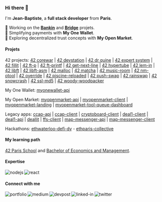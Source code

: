 ### Hi there 👋

I'm **Jean-Baptiste**, a **full stack developer** from **Paris**.

🔭 Working on the [**Bankin**](http://bankin.com/) and [**Bridge**](http://bridgeapi.io/) projets.</br>
🌱 Simplifying payments with **My One Wallet**.</br>
🌱 Exploring decentralized trust concepts with **My Open Market**.

#### Projets
42 projects: [42 corewar](https://github.com/jterrazz/42-corewar)
| [42 devstation](https://github.com/jterrazz/42-docker-devstation)
| [42 dr quine](https://github.com/jterrazz/42-dr-quine)
| [42 expert system](https://github.com/jterrazz/42-expert-system)
| [42 fillit](https://github.com/jterrazz/42-fillit)
| [42 ft-p](https://github.com/jterrazz/42-ft-p)
| [42 ft-printf](https://github.com/jterrazz/42-ft-printf)
| [42 get-next-line](https://github.com/jterrazz/42-get-next-line)
| [42 hypertube](https://github.com/jterrazz/42-hypertube)
| [42 lem-in](https://github.com/jterrazz/42-lem-in)
| [42 libft](https://github.com/jterrazz/42-libft)
| [42 libft-asm](https://github.com/jterrazz/42-libft-asm)
| [42 malloc](https://github.com/jterrazz/42-malloc)
| [42 matcha](https://github.com/jterrazz/42-matcha)
| [42 music-room](https://github.com/jterrazz/42-music-room)
| [42 nm-otool](https://github.com/jterrazz/42-nm-otool)
| [42 override](https://github.com/jterrazz/42-override)
| [42 piscine-reloaded](https://github.com/jterrazz/42-piscine-reloaded)
| [42 push-swap](https://github.com/jterrazz/42-push-swap)
| [42 rainswap](https://github.com/jterrazz/42-rainfall)
| [42 snowcrash](https://github.com/jterrazz/42-snowcrash)
| [42 ssl-md5](https://github.com/jterrazz/42-ssl-md5)
| [42 woody-woodpacker](https://github.com/jterrazz/42-woody-woodpacker)

My One Wallet: [myonewallet-api](https://github.com/jterrazz/app.myonewallet-api)

My Open Market: [myopenmarket-api](https://github.com/jterrazz/app.myopenmarket-api) | [myopenmarket-client](https://github.com/jterrazz/app.myopenmarket-client) | [myopenmarket-landing](https://github.com/jterrazz/app.myopenmarket-landing) | [myopenmarket-tool-queue-dashboard](https://github.com/jterrazz/app.myopenmarket-tool-queue-dashboard)

Legacy apps: [ccap-api](https://github.com/jterrazz/app.ccap-api) | [ccap-client](https://github.com/jterrazz/app.ccap-client) | [cryptoboard-client](https://github.com/jterrazz/app.cryptoboard-client) | [deal1-client](https://github.com/jterrazz/app.deal1-client) | [deal1-api](https://github.com/jterrazz/app.deal1-api) | [deallit](https://github.com/jterrazz/app.deallit) | [ffs-client](https://github.com/jterrazz/app.ffs-client) | [map-messenger-api](https://github.com/jterrazz/app.map-messenger-api) | [map-messenger-client](https://github.com/jterrazz/app.map-messenger-client)

Hackathons: [ethwaterloo-defi-dy](https://github.com/jterrazz/hackathons.ethwaterloo-defi-dy) - [ethparis-collective](https://github.com/jterrazz/hackathons.ethparis-collective)

#### My learning path

[42 Paris School](https://www.42.fr/) and [Bachelor of Economics and Management](https://feg.univ-amu.fr/).

#### Expertise

<img align="left" alt="nodejs" src="https://img.shields.io/badge/node.js%20-%23C9A690.svg?&style=for-the-badge&logo=node.js&logoColor=white" />
<img align="left" alt="react" src="https://img.shields.io/badge/react%20-%23C9A690.svg?&style=for-the-badge&logo=react&logoColor=white" />

<br>

#### Connect with me

[<img align="left" alt="portfolio" src="https://img.shields.io/badge/portfolio-%23D36582.svg?&style=for-the-badge" />](https://jterrazz.com)

[<img align="left" alt="medium" src="https://img.shields.io/badge/medium-%23253C78.svg?&style=for-the-badge&logo=medium&logoColor=white" />](https://blog.jterrazz.com)

[<img align="left" alt="devpost" src="https://img.shields.io/badge/devpost%20/%20hackathons-%23253C78.svg?&style=for-the-badge&logo=devpost&logoColor=white" />](https://devpost.com/jterrazz)

[<img align="left" alt="linked-in" src="https://img.shields.io/badge/linkedin-%232B59C3.svg?&style=for-the-badge&logo=linkedin&logoColor=white" />](https://www.linkedin.com/in/jterrazz)

[<img align="left" alt="twitter" src="https://img.shields.io/badge/twitter-%232B59C3.svg?&style=for-the-badge&logo=twitter&logoColor=white" />](https://twitter.com/j_terrazz)

<br>
